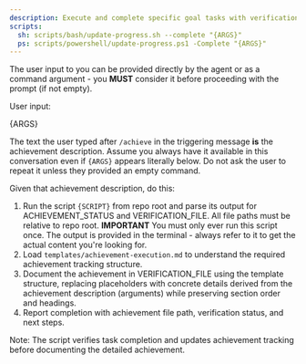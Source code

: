 ```yaml
---
description: Execute and complete specific goal tasks with verification and documentation.
scripts:
  sh: scripts/bash/update-progress.sh --complete "{ARGS}"
  ps: scripts/powershell/update-progress.ps1 -Complete "{ARGS}"
---
```


The user input to you can be provided directly by the agent or as a command argument - you **MUST** consider it before proceeding with the prompt (if not empty).

User input:

{ARGS}

The text the user typed after `/achieve` in the triggering message **is** the achievement description. Assume you always have it available in this conversation even if `{ARGS}` appears literally below. Do not ask the user to repeat it unless they provided an empty command.

Given that achievement description, do this:

1. Run the script `{SCRIPT}` from repo root and parse its output for ACHIEVEMENT_STATUS and VERIFICATION_FILE. All file paths must be relative to repo root.
   **IMPORTANT** You must only ever run this script once. The output is provided in the terminal - always refer to it to get the actual content you're looking for.
2. Load `templates/achievement-execution.md` to understand the required achievement tracking structure.
3. Document the achievement in VERIFICATION_FILE using the template structure, replacing placeholders with concrete details derived from the achievement description (arguments) while preserving section order and headings.
4. Report completion with achievement file path, verification status, and next steps.

Note: The script verifies task completion and updates achievement tracking before documenting the detailed achievement.